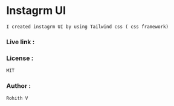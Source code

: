 # Instagrm UI
    
    I created instagrm UI by using Tailwind css ( css framework)

### Live link :

### License : 
    MIT

### Author : 
    Rohith V
